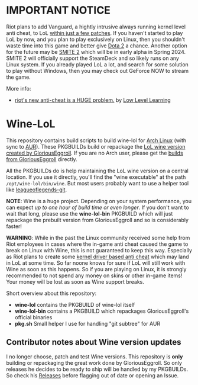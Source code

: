 IMPORTANT NOTICE
================

Riot plans to add Vanguard, a hightly intrusive always running kernel level anti cheat, to LoL [within just a few patches](https://www.leagueoflegends.com/en-us/news/game-updates/patch-14-4-notes/#patch-vanguard). If you haven't started to play LoL by now, and you plan to play exclusively on Linux, then you shouldn't waste time into this game and better give [Dota 2](https://www.dota2.com/) a chance. Another option for the future may be [SMITE 2](https://www.smite2.com/) which will be in early alpha in Spring 2024. SMITE 2 will officially support the SteamDeck and so likely runs on any Linux system. If you already played LoL a lot, and search for some solution to play without Windows, then you may check out GeForce NOW to stream the game.

More info:

* [riot's new anti-cheat is a HUGE problem.](https://www.youtube.com/watch?v=nk6aKV2rY7E) by [Low Level Learning](https://www.youtube.com/@LowLevelLearning)



Wine-LoL
========

This repository contains build scripts to build wine-lol for [Arch Linux](https://archlinux.org/) (with sync to [AUR](https://aur.archlinux.org/)). These PKGBUILDs build or repackage the [LoL wine version created by GloriousEggroll](https://github.com/GloriousEggroll/wine-ge-custom/). If you are no Arch user, please get the [builds from GloriousEggroll](https://github.com/GloriousEggroll/wine-ge-custom/releases?q=-LoL&expanded=true) directly.

All the PKGBUILDs do is help maintaining the LoL wine version on a central location. If you use it directly, you'll find the "wine executable" at the path `/opt/wine-lol/bin/wine`. But most users probably want to use a helper tool like [leagueoflegends-git](https://aur.archlinux.org/packages/leagueoflegends-git).

**NOTE**: Wine is a huge project. Depending on your system performance, you can expect *up to one hour of build time or even longer*. If you don't want to wait that long, please use the **wine-lol-bin** PKGBUILD which will just repackage the prebuilt version from GloriousEggroll and so is considerably faster!

**WARNING**: While in the past the Linux community received some help from Riot employees in cases where the in-game anti cheat caused the game to break on Linux with Wine, this is not guaranteed to keep this way. Especially as Riot plans to create some [kernel driver based anti cheat](https://eune.leagueoflegends.com/en-pl/news/dev/dev-null-anti-cheat-kernel-driver/) which may land in LoL at some time. So far noone knows for sure if LoL will still work with Wine as soon as this happens. So if you are playing on Linux, it is strongly recommended to not spend any money on skins or other in-game items! Your money will be lost as soon as Wine support breaks.

Short overview about this repository:

- **wine-lol** contains the PKGBUILD of wine-lol itself
- **wine-lol-bin** contains a PKGBUILD which repackages GloriousEggroll's official binaries
- **pkg.sh** Small helper I use for handling "git subtree" for AUR

Contributor notes about Wine version updates
--------------------------------------------

I no longer choose, patch and test Wine versions. This repository is **only** building or repackaging the great work done by GloriousEggroll. So only releases he decides to be ready to ship will be handled by my PKGBUILDs. So check his [Releases](https://github.com/GloriousEggroll/wine-ge-custom/releases?q=-LoL&expanded=true) before flagging out of date or opening an Issue.

